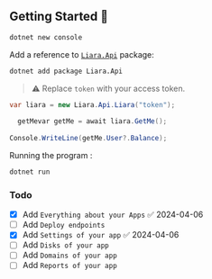 ## Getting Started 🚀
```bash
dotnet new console
```

Add a reference to [`Liara.Api`](https://www.nuget.org/packages/Liara.Api) package:

```bash
dotnet add package Liara.Api
```

> ⚠️ Replace `token` with your access token.

```csharp
var liara = new Liara.Api.Liara("token");  
  
  getMevar getMe = await liara.GetMe();  
    
Console.WriteLine(getMe.User?.Balance);
```

Running the program :
```bash
dotnet run
```

### Todo
- [x] Add `Everything about your Apps` ✅ 2024-04-06
- [ ] Add `Deploy endpoints`
- [x] Add `Settings of your app` ✅ 2024-04-06
- [ ] Add `Disks of your app`
- [ ] Add `Domains of your app`
- [ ] Add `Reports of your app`